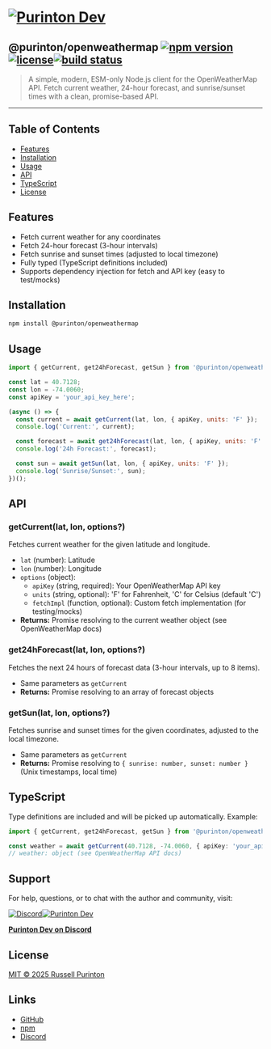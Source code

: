 # [![Purinton Dev](https://purinton.us/logos/brand.png)](https://discord.gg/QSBxQnX7PF)

## @purinton/openweathermap [![npm version](https://img.shields.io/npm/v/@purinton/openweathermap.svg)](https://www.npmjs.com/package/@purinton/openweathermap)[![license](https://img.shields.io/github/license/purinton/openweathermap.svg)](LICENSE)[![build status](https://github.com/purinton/openweathermap/actions/workflows/nodejs.yml/badge.svg)](https://github.com/purinton/openweathermap/actions)

> A simple, modern, ESM-only Node.js client for the OpenWeatherMap API. Fetch current weather, 24-hour forecast, and sunrise/sunset times with a clean, promise-based API.

---

## Table of Contents

- [Features](#features)
- [Installation](#installation)
- [Usage](#usage)
- [API](#api)
- [TypeScript](#typescript)
- [License](#license)

## Features

- Fetch current weather for any coordinates
- Fetch 24-hour forecast (3-hour intervals)
- Fetch sunrise and sunset times (adjusted to local timezone)
- Fully typed (TypeScript definitions included)
- Supports dependency injection for fetch and API key (easy to test/mocks)

## Installation

```bash
npm install @purinton/openweathermap
```

## Usage

```js
import { getCurrent, get24hForecast, getSun } from '@purinton/openweathermap';

const lat = 40.7128;
const lon = -74.0060;
const apiKey = 'your_api_key_here';

(async () => {
  const current = await getCurrent(lat, lon, { apiKey, units: 'F' });
  console.log('Current:', current);

  const forecast = await get24hForecast(lat, lon, { apiKey, units: 'F' });
  console.log('24h Forecast:', forecast);

  const sun = await getSun(lat, lon, { apiKey, units: 'F' });
  console.log('Sunrise/Sunset:', sun);
})();
```

## API

### getCurrent(lat, lon, options?)

Fetches current weather for the given latitude and longitude.

- `lat` (number): Latitude
- `lon` (number): Longitude
- `options` (object):
  - `apiKey` (string, required): Your OpenWeatherMap API key
  - `units` (string, optional): 'F' for Fahrenheit, 'C' for Celsius (default 'C')
  - `fetchImpl` (function, optional): Custom fetch implementation (for testing/mocks)
- **Returns:** Promise resolving to the current weather object (see OpenWeatherMap docs)

### get24hForecast(lat, lon, options?)

Fetches the next 24 hours of forecast data (3-hour intervals, up to 8 items).

- Same parameters as `getCurrent`
- **Returns:** Promise resolving to an array of forecast objects

### getSun(lat, lon, options?)

Fetches sunrise and sunset times for the given coordinates, adjusted to the local timezone.

- Same parameters as `getCurrent`
- **Returns:** Promise resolving to `{ sunrise: number, sunset: number }` (Unix timestamps, local time)

## TypeScript

Type definitions are included and will be picked up automatically. Example:

```ts
import { getCurrent, get24hForecast, getSun } from '@purinton/openweathermap';

const weather = await getCurrent(40.7128, -74.0060, { apiKey: 'your_api_key_here' });
// weather: object (see OpenWeatherMap API docs)
```

## Support

For help, questions, or to chat with the author and community, visit:

[![Discord](https://purinton.us/logos/discord_96.png)](https://discord.gg/QSBxQnX7PF)[![Purinton Dev](https://purinton.us/logos/purinton_96.png)](https://discord.gg/QSBxQnX7PF)

**[Purinton Dev on Discord](https://discord.gg/QSBxQnX7PF)**

## License

[MIT © 2025 Russell Purinton](LICENSE)

## Links

- [GitHub](https://github.com/purinton/openweathermap)
- [npm](https://www.npmjs.com/package/@purinton/openweathermap)
- [Discord](https://discord.gg/QSBxQnX7PF)
